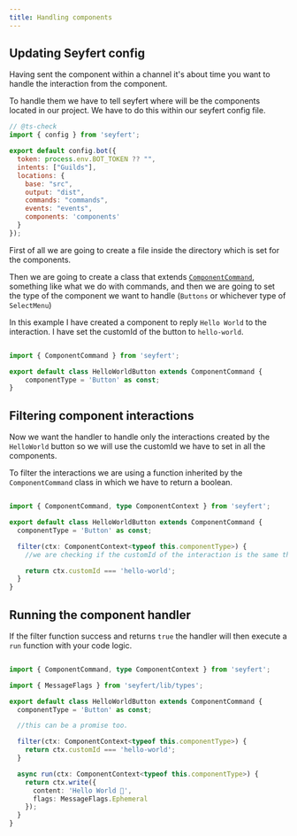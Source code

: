 ```yaml
---
title: Handling components
---
```


## Updating Seyfert config

Having sent the component within a channel it's about time you want to handle the interaction from the component.

To handle them we have to tell seyfert where will be the components located in our project. We have to do this within our seyfert config file.

```js title="seyfert.config.mjs" showLineNumbers copy ins={12}
// @ts-check
import { config } from 'seyfert';

export default config.bot({
  token: process.env.BOT_TOKEN ?? "",
  intents: ["Guilds"],
  locations: {
    base: "src",
    output: "dist",
    commands: "commands",
    events: "events",
    components: 'components'
  }
});
```

First of all we are going to create a file inside the directory which is set for the components.

Then we are going to create a class that extends [`ComponentCommand`](https://github.com/tiramisulabs/seyfert/blob/455ed12b0ebcb3ddf55bc8b3274b0ce904becc62/src/components/componentcommand.ts#L14), something like what we do with commands, and then we are going to set the type of the component we want to handle (`Buttons` or whichever type of `SelectMenu`)


In this example I have created a component to reply `Hello World` to the interaction. I have set the customId of the button to `hello-world`.

```ts showLineNumbers copy

import { ComponentCommand } from 'seyfert';

export default class HelloWorldButton extends ComponentCommand {
    componentType = 'Button' as const;
}
```

## Filtering component interactions

Now we want the handler to handle only the interactions created by the `HelloWorld` button so we will use the customId we have to set in all the components.

To filter the interactions we are using a function inherited by the `ComponentCommand` class in which we have to return a boolean.

```ts ins={6-10} showLineNumbers copy

import { ComponentCommand, type ComponentContext } from 'seyfert';

export default class HelloWorldButton extends ComponentCommand {
  componentType = 'Button' as const;

  filter(ctx: ComponentContext<typeof this.componentType>) {
    //we are checking if the customId of the interaction is the same that the one set in my button

    return ctx.customId === 'hello-world';
  }
}
```

## Running the component handler

If the filter function success and returns `true` the handler will then execute a `run` function with your code logic.

```ts ins={14-19} showLineNumbers copy

import { ComponentCommand, type ComponentContext } from 'seyfert';

import { MessageFlags } from 'seyfert/lib/types';

export default class HelloWorldButton extends ComponentCommand {
  componentType = 'Button' as const;

  //this can be a promise too.

  filter(ctx: ComponentContext<typeof this.componentType>) {
    return ctx.customId === 'hello-world';
  }

  async run(ctx: ComponentContext<typeof this.componentType>) {
    return ctx.write({
      content: 'Hello World 👋',
      flags: MessageFlags.Ephemeral
    });
  }
}

```